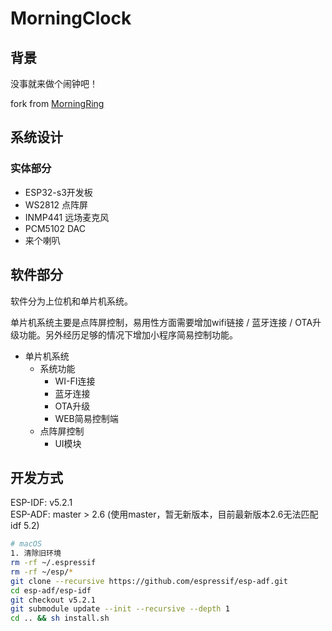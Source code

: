 # MorningClock

## 背景

没事就来做个闹钟吧！

fork from [MorningRing](https://github.com/morningtzh/MorningRing)

## 系统设计

### 实体部分

- ESP32-s3开发板
- WS2812 点阵屏
- INMP441 远场麦克风
- PCM5102 DAC
- 来个喇叭

## 软件部分

软件分为上位机和单片机系统。

单片机系统主要是点阵屏控制，易用性方面需要增加wifi链接 / 蓝牙连接 / OTA升级功能。另外经历足够的情况下增加小程序简易控制功能。

- 单片机系统
   - 系统功能
      - WI-FI连接
      - 蓝牙连接
      - OTA升级
      - WEB简易控制端
   - 点阵屏控制
      - UI模块

## 开发方式

ESP-IDF: v5.2.1  
ESP-ADF: master > 2.6 (使用master，暂无新版本，目前最新版本2.6无法匹配 idf 5.2)

``` bash
# macOS
1. 清除旧环境
rm -rf ~/.espressif
rm -rf ~/esp/*
git clone --recursive https://github.com/espressif/esp-adf.git
cd esp-adf/esp-idf 
git checkout v5.2.1
git submodule update --init --recursive --depth 1
cd .. && sh install.sh
```
